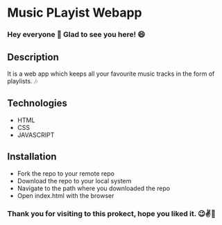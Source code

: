 # Music PLayist Webapp

### Hey everyone 👋 Glad to see you here! 😄

## Description
It is a web app which keeps all your favourite music tracks in the form of playlists. 🎶


## Technologies
- HTML
- CSS
- JAVASCRIPT

## Installation
- Fork the repo to your remote repo
- Download the repo to your local system
- Navigate to the path where you downloaded the repo
- Open index.html with the browser

### Thank you for visiting to this prokect, hope you liked it. 😉✌🎼